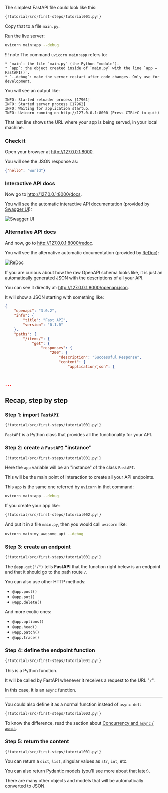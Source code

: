 The simplest FastAPI file could look like this:

```Python
{!tutorial/src/first-steps/tutorial001.py!}
```

Copy that to a file `main.py`.

Run the live server:

```bash
uvicorn main:app --debug
```

!!! note
    The command `uvicorn main:app` refers to:

    * `main`: the file `main.py` (the Python "module").
    * `app`: the object created inside of `main.py` with the line `app = FastAPI()`.
    * `--debug`: make the server restart after code changes. Only use for development.

You will see an output like:

```hl_lines="4"
INFO: Started reloader process [17961]
INFO: Started server process [17962]
INFO: Waiting for application startup.
INFO: Uvicorn running on http://127.0.0.1:8000 (Press CTRL+C to quit)
```

That last line shows the URL where your app is being served, in your local machine.

### Check it

Open your browser at <a href="http://127.0.0.1:8000" target="_blank">http://127.0.0.1:8000</a>. 

You will see the JSON response as:

```JSON
{"hello": "world"}
```

### Interactive API docs

Now go to <a href="http://127.0.0.1:8000/docs" target="_blank">http://127.0.0.1:8000/docs</a>. 

You will see the automatic interactive API documentation (provided by <a href="https://github.com/swagger-api/swagger-ui" target="_blank">Swagger UI</a>):

![Swagger UI](https://fastapi.tiangolo.com/img/index/index-01-swagger-ui-simple.png)


### Alternative API docs

And now, go to <a href="http://127.0.0.1:8000/redoc" target="_blank">http://127.0.0.1:8000/redoc</a>.

You will see the alternative automatic documentation (provided by <a href="https://github.com/Rebilly/ReDoc" target="_blank">ReDoc</a>):

![ReDoc](https://fastapi.tiangolo.com/img/index/index-02-redoc-simple.png)

If you are curious about how the raw OpenAPI schema looks like, it is just an automatically generated JSON with the descriptions of all your API.

You can see it directly at: <a href="http://127.0.0.1:8000/openapi.json" target="_blank">http://127.0.0.1:8000/openapi.json</a>.

It will show a JSON starting with something like:

```JSON
{
    "openapi": "3.0.2",
    "info": {
        "title": "Fast API",
        "version": "0.1.0"
    },
    "paths": {
        "/items/": {
            "get": {
                "responses": {
                    "200": {
                        "description": "Successful Response",
                        "content": {
                            "application/json": {



...
```

## Recap, step by step

### Step 1: import `FastAPI`

```Python hl_lines="1"
{!tutorial/src/first-steps/tutorial001.py!}
```

`FastAPI` is a Python class that provides all the functionality for your API.

### Step 2: create a `FastAPI` "instance"

```Python hl_lines="3"
{!tutorial/src/first-steps/tutorial001.py!}
```

Here the `app` variable will be an "instance" of the class `FastAPI`.

This will be the main point of interaction to create all your API endpoints.

This `app` is the same one referred by `uvicorn` in thet command:

```bash
uvicorn main:app --debug
```

If you create your app like:

```Python hl_lines="3"
{!tutorial/src/first-steps/tutorial002.py!}
```

And put it in a file `main.py`, then you would call `uvicorn` like:

```bash
uvicorn main:my_awesome_api --debug
```

### Step 3: create an endpoint

```Python hl_lines="6"
{!tutorial/src/first-steps/tutorial001.py!}
```

The `@app.get("/")` tells **FastAPI** that the function right below is an endpoint and that it should go to the path route `/`.

You can also use other HTTP methods:

* `@app.post()`
* `@app.put()`
* `@app.delete()`

And more exotic ones:

* `@app.options()`
* `@app.head()`
* `@app.patch()`
* `@app.trace()`

### Step 4: define the endpoint function

```Python hl_lines="7"
{!tutorial/src/first-steps/tutorial001.py!}
```

This is a Python function. 

It will be called by FastAPI whenever it receives a request to the URL "`/`".

In this case, it is an `async` function.

---

You could also define it as a normal function instead of `async def`:

```Python hl_lines="7"
{!tutorial/src/first-steps/tutorial003.py!}
```

To know the difference, read the section about [Concurrency and `async` / `await`](/async/).

### Step 5: return the content

```Python hl_lines="8"
{!tutorial/src/first-steps/tutorial001.py!}
```

You can return a `dict`, `list`, singular values as `str`, `int`, etc.

You can also return Pydantic models (you'll see more about that later).

There are many other objects and models that will be automatically converted to JSON.
